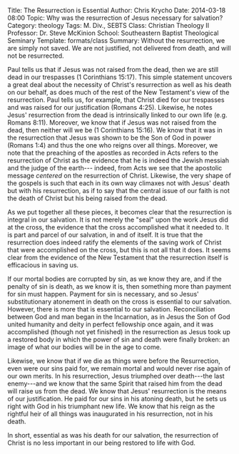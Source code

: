 Title: The Resurrection is Essential
Author: Chris Krycho
Date: 2014-03-18 08:00
Topic: Why was the resurrection of Jesus necessary for salvation?
Category: theology
Tags: M. Div., SEBTS
Class: Christian Theology II
Professor: Dr. Steve McKinion
School: Southeastern Baptist Theological Seminary
Template: formats/class
Summary: Without the resurrection, we are simply not saved. We are not justified, not delivered from death, and will not be resurrected.

Paul tells us that if Jesus was not raised from the dead, then we are still dead
in our trespasses (1 Corinthians 15:17). This simple statement uncovers a great
deal about the necessity of Christ's resurrection as well as his death on our
behalf, as does much of the rest of the New Testament's view of the
resurrection. Paul tells us, for example, that Christ died for our trespasses
and was raised for our justification (Romans 4:25). Likewise, he notes Jesus'
resurrection from the dead is intrinsically linked to our own life (e.g. Romans
8:11). Moreover, we know that if Jesus was not raised from the dead, then
neither will we be (1 Corinthians 15:16). We know that it was in the
resurrection that Jesus was shown to be the Son of God in power (Romans 1:4) and
thus the one who reigns over all things. Moreover, we note that the preaching of
the apostles as recorded in Acts refers to the resurrection of Christ as the
evidence that he is indeed the Jewish messiah and the judge of the earth---
indeed, from Acts we see that the apostolic message *centered* on the
resurrection of Christ. Likewise, the very shape of the gospels is such that
each in its own way climaxes not with Jesus' death but with his resurrection, as
if to say that the central issue of our faith is not the death of Christ but his
being raised from the dead.

As we put together all these pieces, it becomes clear that the resurrection is
integral in our salvation. It is not merely the "seal" upon the work Jesus did
at the cross, the evidence that the cross accomplished what it needed to. It is
part and parcel of our salvation, in and of itself. It is true that the
resurrection does indeed ratify the elements of the saving work of Christ that
were accomplished on the cross, but this is not all that it does. It seems clear
from the evidence of the New Testament that the resurrection itself is
efficacious in saving us.

If our mortal bodies are corrupted by sin, as we know they are, and if the
penalty of sin is death, as we know it is, then something more than payment for
sin must happen. Payment for sin is necessary, and so Jesus' substitutionary
atonement in death on the cross is essential to our salvation. However, there is
more that is essential to our salvation. Reconciliation between God and man
began in the Incarnation, as in Jesus the Son of God united humanity and deity
in perfect fellowship once again, and it was accomplished (though not yet
finished) in the resurrection as Jesus took up a restored body in which the
power of sin and death were finally broken: an image of what our bodies will be
in the age to come.

Likewise, we know that if we die as things were before the Resurrection, even
were our sins paid for, we remain mortal and would never rise again of our own
merits. In his resurrection, Jesus triumphed over death---the last enemy---and
we know that the same Spirit that raised him from the dead will raise us from
the dead. We know that Jesus' resurrection is the means of our justification. He
paid for our sins in his atoning death, but he sets us right with God in his
triumphant new life. We know that his reign as the rightful heir of all things
was inaugurated in his resurrection, not in his death.

In short, essential as was his death for our salvation, the resurrection of
Christ is no less important in our being restored to life with God.